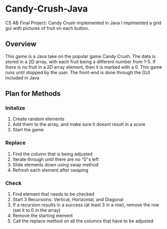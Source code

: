 # Candy-Crush-Java
CS AB Final Project: Candy Crush implemented in Java
I implmented a grid gui with pictures of fruit on each button.

## Overview
This game is a Java take on the popular game Candy Crush. The data is stored in a 2D array, with each fruit being a different number from 1-5. If there is no fruit in a 2D array element, then it is marked with a 0. This game runs until stopped by the user. The front-end is done through the GUI included in Java

## Plan for Methods

### Initalize
1. Create random elements
2. Add them to the array, and make sure it doesnt result in a score
3. Start the game

### Replace
1. Find the column that is being adjusted
2. Iterate through until there are no "0"s left
3. Slide elements down using swap method
4. Refresh each element after swaping

### Check
1. Find element that needs to be checked
2. Start 3 Recursions: Vertical, Horizontal, and Diagonal
3. If a recursion results in a success (at least 3 in a row), remove the row (set it to 0 in the array)
4. Remove the starting element
5. Call the replace method on all the columns that have to be adjusted

